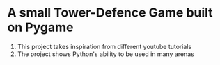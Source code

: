 # A small Tower-Defence Game built on Pygame


1. This project takes inspiration from different youtube tutorials
2. The project shows Python's ability to be used in many arenas
